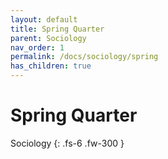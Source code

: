 ```yaml
---
layout: default
title: Spring Quarter
parent: Sociology
nav_order: 1
permalink: /docs/sociology/spring
has_children: true
---
```


# Spring Quarter

Sociology
{: .fs-6 .fw-300 }

